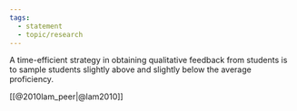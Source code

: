 ```yaml
---
tags: 
  - statement
  - topic/research
---
```


A time-efficient strategy in obtaining qualitative feedback from students is to sample students slightly above and slightly below the average proficiency.

[[@2010lam_peer|@lam2010]]